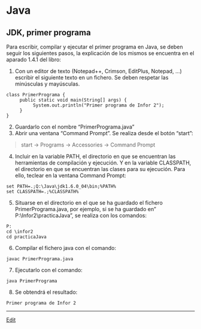 # Java

## JDK, primer programa
Para escribir, compilar y ejecutar el primer programa en Java, se deben seguir los siguientes pasos, la explicación de los mismos se encuentra en el aparado 1.4.1 del libro:

1. Con un editor de texto (Notepad++, Crimson, EditPlus, Notepad, …) escribir el siguiente texto en un fichero. Se deben respetar las minúsculas y mayúsculas.

```
class PrimerPrograma {
     public static void main(String[] args) {
          System.out.println("Primer programa de Infor 2");
     }
}
```
2. Guardarlo con el nombre “PrimerPrograma.java”
3. Abrir una ventana “Command Prompt”. Se realiza desde el botón “start”:
  >start -> Programs -> Accessories -> Command Prompt
4. Incluir en la variable PATH, el directorio en que se encuentran las herramientas de compilación y ejecución. Y en la variable CLASSPATH, el directorio en que se encuentran las clases para su ejecución. Para ello, teclear en la ventana Command Prompt:

```
set PATH=.;Q:\Java\jdk1.6.0_04\bin;%PATH%
set CLASSPATH=.;%CLASSPATH%
```
5. Situarse en el directorio en el que se ha guardado el fichero PrimerPrograma.java, por ejemplo, si se ha guardado en” P:\Infor2\practicaJava”, se realiza con los comandos:

```
P:
cd \infor2
cd practicaJava
```
6. Compilar el fichero java con el comando:

```
javac PrimerPrograma.java
```
7. Ejecutarlo con el comando:

```
java PrimerPrograma
```
8. Se obtendrá el resultado:

```
Primer programa de Infor 2
```
   
---
[Edit](https://github.com/nicolasserrano/CS/edit/master/JDK.md)
<style>
div.container ul, div.container ol {
    padding-left: 1.4em;
}
</style>
